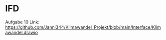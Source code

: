 # IFD
Aufgabe 10 Link: 
https://github.com/Janni344/Klimawandel_Projekt/blob/main/Interface/Klimawandel.drawio
